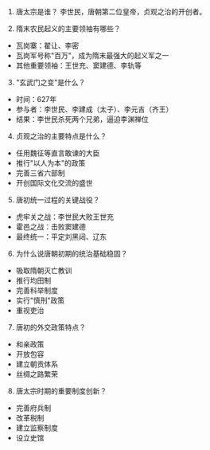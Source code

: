 1. 唐太宗是谁？
李世民，唐朝第二位皇帝，贞观之治的开创者。

2. 隋末农民起义的主要领袖有哪些？
- 瓦岗寨：翟让、李密
- 瓦岗军号称"百万"，成为隋末最强大的起义军之一
- 其他重要领袖：王世充、窦建德、李轨等

3. "玄武门之变"是什么？
- 时间：627年
- 参与者：李世民、李建成（太子）、李元吉（齐王）
- 结果：李世民杀死两个兄弟，逼迫李渊禅位

4. 贞观之治的主要特点是什么？
- 任用魏征等直言敢谏的大臣
- 推行"以人为本"的政策
- 完善三省六部制
- 开创国际文化交流的盛世

5. 唐初统一过程的关键战役？
- 虎牢关之战：李世民大败王世充
- 霍邑之战：击败窦建德
- 最终统一：平定刘黑闼、辽东

6. 为什么说唐朝初期的统治基础稳固？
- 吸取隋朝灭亡教训
- 推行均田制
- 完善科举制度
- 实行"慎刑"政策
- 重视吏治

7. 唐初的外交政策特点？
- 和亲政策
- 开放包容
- 建立朝贡体系
- 丝绸之路繁荣

8. 唐太宗时期的重要制度创新？
- 完善府兵制
- 改革税制
- 建立监察制度
- 设立史馆